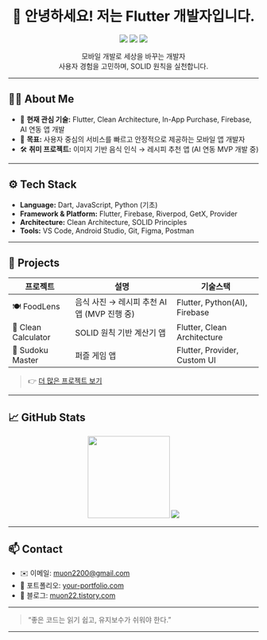 <h1 align="center">👋 안녕하세요! 저는 Flutter 개발자입니다.</h1>
<p align="center">
  <img src="https://img.shields.io/badge/Flutter-02569B?style=for-the-badge&logo=flutter&logoColor=white"/>
  <img src="https://img.shields.io/badge/Dart-0175C2?style=for-the-badge&logo=dart&logoColor=white"/>
  <img src="https://img.shields.io/badge/Firebase-FFCA28?style=for-the-badge&logo=firebase&logoColor=black"/>
</p>

<p align="center">
  모바일 개발로 세상을 바꾸는 개발자<br>
  사용자 경험을 고민하며, SOLID 원칙을 실천합니다.
</p>

---

## 🧑‍💻 About Me
- 🌱 **현재 관심 기술:** Flutter, Clean Architecture, In-App Purchase, Firebase, AI 연동 앱 개발
- 🚀 **목표:** 사용자 중심의 서비스를 빠르고 안정적으로 제공하는 모바일 앱 개발자
- 🛠️ **취미 프로젝트:** 이미지 기반 음식 인식 → 레시피 추천 앱 (AI 연동 MVP 개발 중)

---

## ⚙️ Tech Stack
- **Language:** Dart, JavaScript, Python (기초)
- **Framework & Platform:** Flutter, Firebase, Riverpod, GetX, Provider
- **Architecture:** Clean Architecture, SOLID Principles
- **Tools:** VS Code, Android Studio, Git, Figma, Postman

---

## 🧩 Projects

| 프로젝트 | 설명 | 기술스택 |
|----------|------|----------|
| 🍽️ FoodLens | 음식 사진 → 레시피 추천 AI 앱 (MVP 진행 중) | Flutter, Python(AI), Firebase |
| 🧮 Clean Calculator | SOLID 원칙 기반 계산기 앱 | Flutter, Clean Architecture |
| 🧩 Sudoku Master | 퍼즐 게임 앱 | Flutter, Provider, Custom UI |

> 👉 [더 많은 프로젝트 보기](https://github.com/Muon-relativity?tab=repositories)

---

## 📈 GitHub Stats

<p align="center">
  <img src="https://github-readme-stats.vercel.app/api?username=your-username&show_icons=true&theme=vue-dark" height="165"/>
  <img src="https://github-readme-stats.vercel.app/api/top-langs/?username=your-username&layout=compact&theme=vue-dark"/>
</p>

---

## 📫 Contact

- ✉️ 이메일: muon2200@gmail.com  
- 💼 포트폴리오: [your-portfolio.com](https://your-portfolio.com)  
- 💬 블로그: [muon22.tistory.com](https://muon22.tistory.com/)

---

> “좋은 코드는 읽기 쉽고, 유지보수가 쉬워야 한다.”

---

